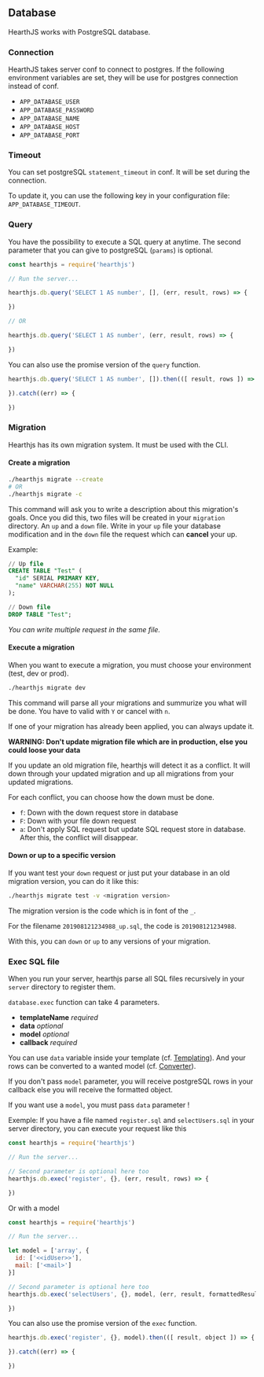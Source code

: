 ## Database

HearthJS works with PostgreSQL database.

### Connection

HearthJS takes server conf to connect to postgres. If the following environment variables are set, they will be use for postgres connection instead of conf.

- `APP_DATABASE_USER`
- `APP_DATABASE_PASSWORD`
- `APP_DATABASE_NAME`
- `APP_DATABASE_HOST`
- `APP_DATABASE_PORT`

### Timeout

You can set postgreSQL `statement_timeout` in conf. It will be set during the connection.

To update it, you can use the following key in your configuration file: `APP_DATABASE_TIMEOUT`.

### Query

You have the possibility to execute a SQL query at anytime. The second parameter that you can give to postgreSQL (`params`) is optional.

```js
const hearthjs = require('hearthjs')

// Run the server...

hearthjs.db.query('SELECT 1 AS number', [], (err, result, rows) => {

})

// OR

hearthjs.db.query('SELECT 1 AS number', (err, result, rows) => {

})
```

You can also use the promise version of the `query` function.

```js
hearthjs.db.query('SELECT 1 AS number', []).then(([ result, rows ]) => {

}).catch((err) => {

})
```

### Migration

Hearthjs has its own migration system. It must be used with the CLI.

#### Create a migration

```bash
./hearthjs migrate --create
# OR
./hearthjs migrate -c
```

This command will ask you to write a description about this migration's goals.
Once you did this, two files will be created in your `migration` directory. An `up` and a `down` file.
Write in your `up` file your database modification and in the `down` file the request which can **cancel** your up.

Example:
```sql
// Up file
CREATE TABLE "Test" (
  "id" SERIAL PRIMARY KEY,
  "name" VARCHAR(255) NOT NULL
);
```
```sql
// Down file
DROP TABLE "Test";
```

*You can write multiple request in the same file.*

#### Execute a migration

When you want to execute a migration, you must choose your environment (test, dev or prod).

```bash
./hearthjs migrate dev
```

This command will parse all your migrations and summurize you what will be done. You have to valid with `Y` or cancel with `n`.

If one of your migration has already been applied, you can always update it.

**WARNING: Don't update migration file which are in production, else you could loose your data**

If you update an old migration file, hearthjs will detect it as a conflict. It will down through your updated migration and up all migrations from your updated migrations.

For each conflict, you can choose how the down must be done.

- `f`: Down with the down request store in database
- `F`: Down with your file down request
- `a`: Don't apply SQL request but update SQL request store in database. After this, the conflict will disappear.

#### Down or up to a specific version

If you want test your `down` request or just put your database in an old migration version, you can do it like this:

```bash
./hearthjs migrate test -v <migration version>
```

The migration version is the code which is in font of the `_`.

For the filename `201908121234988_up.sql`, the code is `201908121234988`.

With this, you can `down` or `up` to any versions of your migration.

### Exec SQL file

When you run your server, hearthjs parse all SQL files recursively in your `server` directory to register them.

`database.exec` function can take 4 parameters.
- **templateName** *required*
- **data** *optional*
- **model** *optional*
- **callback** *required*

You can use `data` variable inside your template (cf. [Templating](#templating)). And your rows can be converted to a wanted model (cf. [Converter](#converter)).

If you don't pass `model` parameter, you will receive postgreSQL rows in your callback else you will receive the formatted object.

If you want use a `model`, you must pass `data` parameter !

Exemple:
If you have a file named `register.sql` and `selectUsers.sql` in your server directory, you can execute your request like this

```js
const hearthjs = require('hearthjs')

// Run the server...

// Second parameter is optional here too
hearthjs.db.exec('register', {}, (err, result, rows) => {

})
```

Or with a model

```js
const hearthjs = require('hearthjs')

// Run the server...

let model = ['array', {
  id: ['<<idUser>>'],
  mail: ['<mail>']
}]

// Second parameter is optional here too
hearthjs.db.exec('selectUsers', {}, model, (err, result, formattedResult) => {

})
```

You can also use the promise version of the `exec` function.

```js
hearthjs.db.exec('register', {}, model).then(([ result, object ]) => {

}).catch((err) => {

})
```
